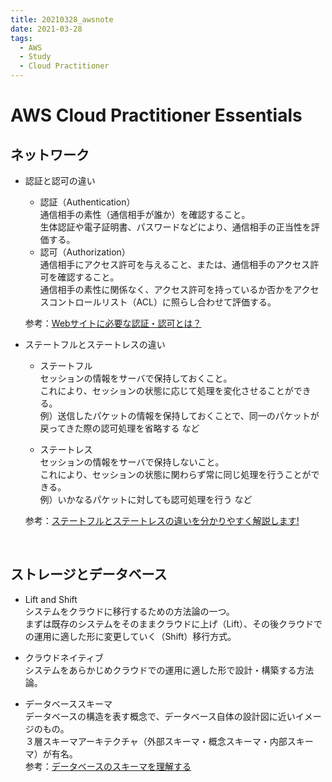 ```yaml
---
title: 20210328_awsnote
date: 2021-03-28
tags:
  - AWS
  - Study
  - Cloud Practitioner
---
```

# AWS Cloud Practitioner Essentials  
## ネットワーク  
- 認証と認可の違い  
  - 認証（Authentication）  
    通信相手の素性（通信相手が誰か）を確認すること。  
    生体認証や電子証明書、パスワードなどにより、通信相手の正当性を評価する。  
  - 認可（Authorization）  
    通信相手にアクセス許可を与えること、または、通信相手のアクセス許可を確認すること。  
    通信相手の素性に関係なく、アクセス許可を持っているか否かをアクセスコントロールリスト（ACL）に照らし合わせて評価する。  

  参考：[Webサイトに必要な認証・認可とは？](https://www.customer-data-cloud.com/blog/what-is-neccesary-certification-of-web-sight)  

- ステートフルとステートレスの違い
  - ステートフル  
    セッションの情報をサーバで保持しておくこと。  
    これにより、セッションの状態に応じて処理を変化させることができる。  
    例）送信したパケットの情報を保持しておくことで、同一のパケットが戻ってきた際の認可処理を省略する など

  - ステートレス  
    セッションの情報をサーバで保持しないこと。  
    これにより、セッションの状態に関わらず常に同じ処理を行うことができる。  
    例）いかなるパケットに対しても認可処理を行う など  

  参考：[ステートフルとステートレスの違いを分かりやすく解説します!](https://www.web-knowledge-info.com/wp/web_basic_knowledge17/)  
<br>

## ストレージとデータベース  
- Lift and Shift  
  システムをクラウドに移行するための方法論の一つ。  
  まずは既存のシステムをそのままクラウドに上げ（Lift）、その後クラウドでの運用に適した形に変更していく（Shift）移行方式。  

- クラウドネイティブ  
  システムをあらかじめクラウドでの運用に適した形で設計・構築する方法論。  
  
- データベーススキーマ  
  データベースの構造を表す概念で、データベース自体の設計図に近いイメージのもの。  
  ３層スキーマアーキテクチャ（外部スキーマ・概念スキーマ・内部スキーマ）が有名。  
  参考：[データベースのスキーマを理解する](https://products.sint.co.jp/siob/blog/db-schema)  
